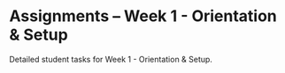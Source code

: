 # Assignments – Week 1 - Orientation & Setup

Detailed student tasks for Week 1 - Orientation & Setup.